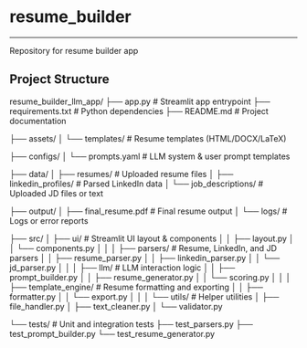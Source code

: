 # resume_builder
----------------
Repository for resume builder app

## Project Structure

resume_builder_llm_app/
├── app.py # Streamlit app entrypoint
├── requirements.txt # Python dependencies
├── README.md # Project documentation

├── assets/
│ └── templates/ # Resume templates (HTML/DOCX/LaTeX)

├── configs/
│ └── prompts.yaml # LLM system & user prompt templates

├── data/
│ ├── resumes/ # Uploaded resume files
│ ├── linkedin_profiles/ # Parsed LinkedIn data
│ └── job_descriptions/ # Uploaded JD files or text

├── output/
│ ├── final_resume.pdf # Final resume output
│ └── logs/ # Logs or error reports

├── src/
│ ├── ui/ # Streamlit UI layout & components
│ │ ├── layout.py
│ │ └── components.py
│ │
│ ├── parsers/ # Resume, LinkedIn, and JD parsers
│ │ ├── resume_parser.py
│ │ ├── linkedin_parser.py
│ │ └── jd_parser.py
│ │
│ ├── llm/ # LLM interaction logic
│ │ ├── prompt_builder.py
│ │ ├── resume_generator.py
│ │ └── scoring.py
│ │
│ ├── template_engine/ # Resume formatting and exporting
│ │ ├── formatter.py
│ │ └── export.py
│ │
│ └── utils/ # Helper utilities
│ ├── file_handler.py
│ ├── text_cleaner.py
│ └── validator.py

└── tests/ # Unit and integration tests
├── test_parsers.py
├── test_prompt_builder.py
└── test_resume_generator.py
